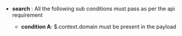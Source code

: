 

- **search** : All the following sub conditions must pass as per the api requirement

	- **condition A**: $.context.domain must be present in the payload